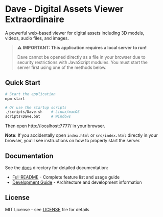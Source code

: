 # Dave - Digital Assets Viewer Extraordinaire

A powerful web-based viewer for digital assets including 3D models, videos, audio files, and images.

> ⚠️ **IMPORTANT: This application requires a local server to run!**
> 
> Dave cannot be opened directly as a file in your browser due to security restrictions with JavaScript modules.
> You must start the server first using one of the methods below.

## Quick Start

```bash
# Start the application
npm start

# Or use the startup scripts
./scripts/Dave.sh    # Linux/macOS
scripts\Dave.bat     # Windows
```

Then open http://localhost:7777/ in your browser.

**Note:** If you accidentally open `index.html` or `src/index.html` directly in your browser, you'll see instructions on how to properly start the server.

## Documentation

See the [docs](./docs) directory for detailed documentation:
- [Full README](./docs/README.md) - Complete feature list and usage guide
- [Development Guide](./docs/CLAUDE.md) - Architecture and development information

## License

MIT License - see [LICENSE](./LICENSE) file for details.